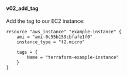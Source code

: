 #### v02_add_tag ####
Add the tag to our EC2 instance:
```hcl
resource "aws_instance" "example-instance" {
	ami = "ami-0c55b159cbfafe1f0"
	instance_type = "t2.micro"
	
	tags = {
		Name = "terraform-example-instance"
	}
}
```